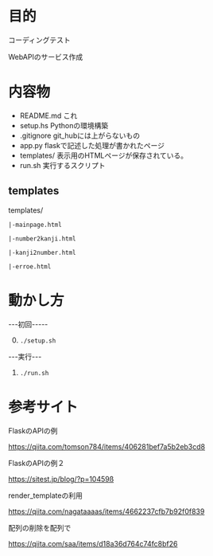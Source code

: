 # 目的
コーディングテスト

WebAPIのサービス作成

# 内容物
- README.md これ
- setup.hs Pythonの環境構築
- .gitignore git_hubには上がらないもの
- app.py flaskで記述した処理が書かれたページ
- templates/ 表示用のHTMLページが保存されている。
- run.sh 実行するスクリプト

## templates

templates/

    |-mainpage.html

    |-number2kanji.html

    |-kanji2number.html

    |-erroe.html

# 動かし方
---初回-----

0. `./setup.sh`

---実行---

1. `./run.sh`


# 参考サイト

FlaskのAPIの例

https://qiita.com/tomson784/items/406281bef7a5b2eb3cd8

FlaskのAPIの例２

https://sitest.jp/blog/?p=10459ß

render_templateの利用

https://qiita.com/nagataaaas/items/4662237cfb7b92f0f839

配列の削除を配列で

https://qiita.com/saa/items/d18a36d764c74fc8bf26

